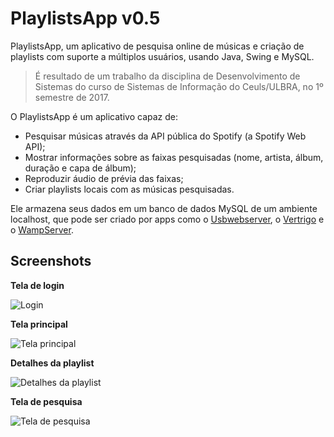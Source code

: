 # PlaylistsApp v0.5
PlaylistsApp, um aplicativo de pesquisa online de músicas e criação de playlists com suporte a múltiplos usuários, usando Java, Swing e MySQL.

> É resultado de um trabalho da disciplina de Desenvolvimento de Sistemas do curso de Sistemas de Informação do Ceuls/ULBRA, no 1º semestre de 2017.

O PlaylistsApp é um aplicativo capaz de:
- Pesquisar músicas através da API pública do Spotify (a Spotify Web API);
- Mostrar informações sobre as faixas pesquisadas (nome, artista, álbum, duração e capa de álbum);
- Reproduzir áudio de prévia das faixas;
- Criar playlists locais com as músicas pesquisadas. 

Ele armazena seus dados em um banco de dados MySQL de um ambiente localhost, que pode ser criado por apps como o [Usbwebserver](http://www.usbwebserver.net/), o [Vertrigo](http://vertrigo.sourceforge.net/?lang=pt) e o [WampServer](http://www.wampserver.com/en/).

## Screenshots
**Tela de login**

![Login](http://i.imgur.com/QHrPWDg.png)

**Tela principal**

![Tela principal](https://i.imgur.com/DX9OCra.png)

**Detalhes da playlist**

![Detalhes da playlist](https://i.imgur.com/JKM2JVL.png)

**Tela de pesquisa**

![Tela de pesquisa](https://i.imgur.com/CmMydjR.png)
